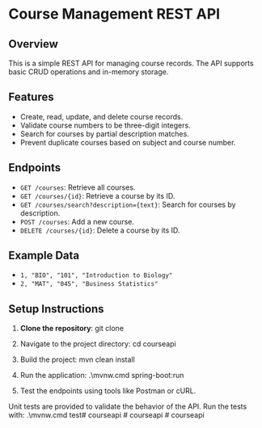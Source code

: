 # Course Management REST API

## Overview

This is a simple REST API for managing course records. The API supports basic CRUD operations and in-memory storage.

## Features

- Create, read, update, and delete course records.
- Validate course numbers to be three-digit integers.
- Search for courses by partial description matches.
- Prevent duplicate courses based on subject and course number.

## Endpoints

- `GET /courses`: Retrieve all courses.
- `GET /courses/{id}`: Retrieve a course by its ID.
- `GET /courses/search?description={text}`: Search for courses by description.
- `POST /courses`: Add a new course.
- `DELETE /courses/{id}`: Delete a course by its ID.

## Example Data

- `1, "BIO", "101", "Introduction to Biology"`
- `2, "MAT", "045", "Business Statistics"`

## Setup Instructions

1. **Clone the repository**:
   git clone <repository-url>

2. Navigate to the project directory:
   cd courseapi

3. Build the project:
   mvn clean install

4. Run the application:
   .\mvnw.cmd spring-boot:run

5. Test the endpoints using tools like Postman or cURL.
   
Unit tests are provided to validate the behavior of the API. Run the tests with:
  .\mvnw.cmd test# courseapi
#   c o u r s e a p i  
 #   c o u r s e a p i  
 